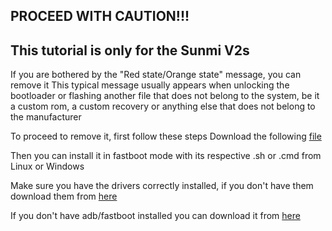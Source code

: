 ## PROCEED WITH CAUTION!!!
## This tutorial is only for the Sunmi V2s

If you are bothered by the "Red state/Orange state" message, you can remove it
This typical message usually appears when unlocking the bootloader or flashing another file
that does not belong to the system, be it a custom rom, a custom recovery
or anything else that does not belong to the manufacturer

To proceed to remove it, first follow these steps
Download the following [file](https://www.mediafire.com/file/0f9b99jm2ihmrb7/lk_mod.zip/file)

Then you can install it in fastboot mode with its respective
.sh or .cmd from Linux or Windows

Make sure you have the drivers correctly installed, if you don't have them download them from [here](https://www.mediafire.com/file/qw6z0egl0t6p44f/usb_driver_r13-windows.zip/file)

If you don't have adb/fastboot installed you can download it from [here](https://www.mediafire.com/file/32wavp9qu5cv7dj/platform-tools-latest-windows.zip/file)
